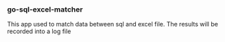 ### go-sql-excel-matcher

This app used to match data between sql and excel file. The results will be recorded into a log file
